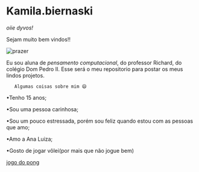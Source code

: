 # Kamila.biernaski
*oiie dyvos!*

Sejam muito bem vindos!!

![prazer](https://i.giphy.com/media/v1.Y2lkPTc5MGI3NjExaDUxaXVsaHc1OGY2YnlmNGZkODRlMnRveHk1Nm52aDl3a3lwNml1eCZlcD12MV9pbnRlcm5hbF9naWZfYnlfaWQmY3Q9Zw/MAX4OtPt2bLtVxEQZl/giphy.gif)

Eu sou aluna de *pensamento computacional*, do professor Richard, do colégio Dom Pedro II. Esse será o meu repositorio para postar os meus lindos projetos.

       Algumas coisas sobre mim 😄
•Tenho 15 anos;

•Sou uma pessoa carinhosa;

•Sou um pouco estressada, porém sou feliz quando estou com as pessoas que amo;

•Amo a Ana Luiza;

•Gosto de jogar vôlei(por mais que não jogue bem)

[jogo do pong](https://github.com/Kamilabiernaski/Kamila.biernaski/blob/main/ping_pong_2024_10_04_22_00_52.zip)
